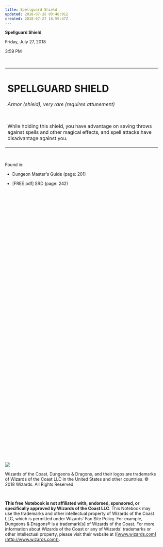 ```yaml
---
title: Spellguard Shield
updated: 2018-07-28 00:48:01Z
created: 2018-07-27 18:59:47Z
---
```


**Spellguard Shield**

Friday, July 27, 2018

3:59 PM

 

<table><tbody><tr class="odd"><td><h1 id="spellguard-shield"><strong>SPELLGUARD SHIELD</strong></h1><p><em>Armor (shield), very rare (requires attunement)</em></p><p> </p><p>While holding this shield, you have advantage on saving throws against spells and other magical effects, and spell attacks have disadvantage against you.</p></td></tr></tbody></table>

 

Found in:

-   Dungeon Master's Guide (page: 201)

-   \[FREE pdf\] SRD (page: 242)

##  

 

 

 

 

 

 

 

 

 

 

 

 

 

 

 

 

 

 

 

 

 

 

 

 

 

 

 

![](tmp\media\image1.png)

Wizards of the Coast, Dungeons & Dragons, and their logos are trademarks of Wizards of the Coast LLC in the United States and other countries. © 2018 Wizards. All Rights Reserved.

 

**This free Notebook is not affiliated with, endorsed, sponsored, or specifically approved by Wizards of the Coast LLC**. This Notebook may use the trademarks and other intellectual property of Wizards of the Coast LLC, which is permitted under Wizards' Fan Site Policy. For example, Dungeons & Dragons® is a trademark\[s\] of Wizards of the Coast. For more information about Wizards of the Coast or any of Wizards' trademarks or other intellectual property, please visit their website at ([www.wizards.com](http://www.wizards.com)).
